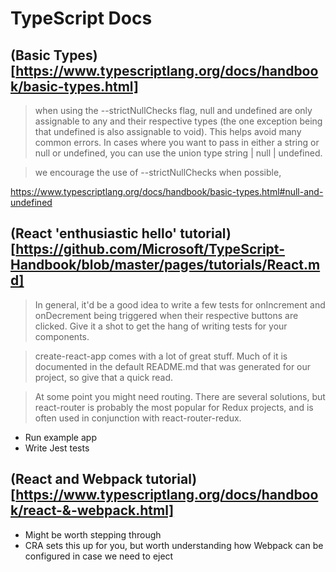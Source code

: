 # TypeScript Docs

## (Basic Types)[https://www.typescriptlang.org/docs/handbook/basic-types.html]

> when using the --strictNullChecks flag, null and undefined are only assignable to any and their respective types (the one exception being that undefined is also assignable to void). This helps avoid many common errors. In cases where you want to pass in either a string or null or undefined, you can use the union type string | null | undefined.

> we encourage the use of --strictNullChecks when possible,

https://www.typescriptlang.org/docs/handbook/basic-types.html#null-and-undefined



## (React 'enthusiastic hello' tutorial)[https://github.com/Microsoft/TypeScript-Handbook/blob/master/pages/tutorials/React.md]

> In general, it'd be a good idea to write a few tests for onIncrement and onDecrement being triggered when their respective buttons are clicked. Give it a shot to get the hang of writing tests for your components.

> create-react-app comes with a lot of great stuff. Much of it is documented in the default README.md that was generated for our project, so give that a quick read.

> At some point you might need routing. There are several solutions, but react-router is probably the most popular for Redux projects, and is often used in conjunction with react-router-redux.

- Run example app
- Write Jest tests 


## (React and Webpack tutorial)[https://www.typescriptlang.org/docs/handbook/react-&-webpack.html]

 - Might be worth stepping through
  - CRA sets this up for you, but worth understanding how Webpack can be configured in case we need to eject